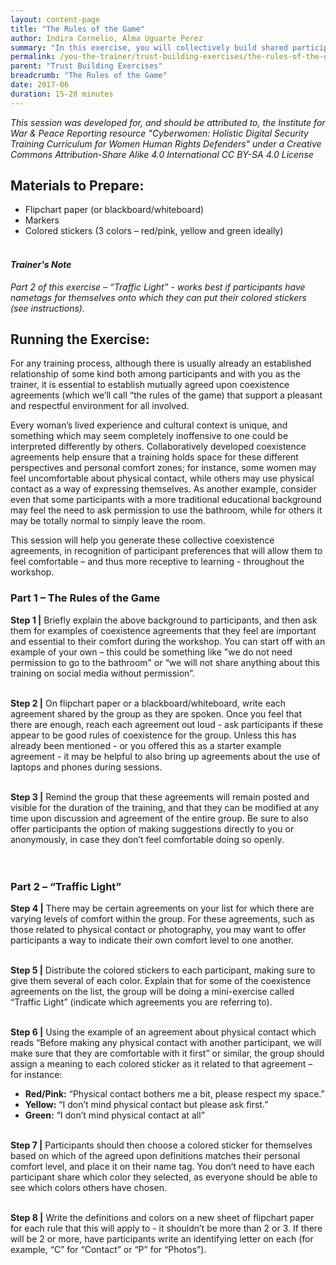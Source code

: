 ```yaml
---
layout: content-page
title: "The Rules of the Game"
author: Indira Cornelio, Alma Uguarte Perez
summary: "In this exercise, you will collectively build shared participation and co-existence agreements for your training - “the rules of the game” – together with participants."
permalink: /you-the-trainer/trust-building-exercises/the-rules-of-the-game/
parent: "Trust Building Exercises"
breadcrumb: "The Rules of the Game"
date: 2017-06
duration: 15-20 minutes
---
```


*This session was developed for, and should be attributed to, the Institute for War & Peace Reporting resource "Cyberwomen: Holistic Digital Security Training Curriculum for Women Human Rights Defenders" under a Creative Commons Attribution-Share Alike 4.0 International CC BY-SA 4.0 License*

## Materials to Prepare: 
- Flipchart paper (or blackboard/whiteboard)
- Markers
- Colored stickers (3 colors – red/pink, yellow and green ideally)
<br><br>

#### *Trainer's Note*
*Part 2 of this exercise – “Traffic Light” - works best if participants have nametags for themselves onto which they can put their colored stickers (see instructions).*

## Running the Exercise:
For any training process, although there is usually already an established relationship of some kind both among participants and with you as the trainer, it is essential to establish mutually agreed upon coexistence agreements (which we’ll call “the rules of the game) that support a pleasant and respectful environment for all involved.

Every woman’s lived experience and cultural context is unique, and something which may seem completely inoffensive to one could be interpreted differently by others. Collaboratively developed coexistence agreements help ensure that a training holds space for these different perspectives and personal comfort zones; for instance, some women may feel uncomfortable about physical contact, while others may use physical contact as a way of expressing themselves. As another example, consider even that some participants with a more traditional educational background may feel the need to ask permission to use the bathroom, while for others it may be totally normal to simply leave the room.

This session will help you generate these collective coexistence agreements, in recognition of participant preferences that will allow them to feel comfortable – and thus more receptive to learning - throughout the workshop.
 
### Part 1 – The Rules of the Game
**Step 1 |** Briefly explain the above background to participants, and then ask them for examples of coexistence agreements that they feel are important and essential to their comfort during the workshop. You can start off with an example of your own – this could be something like "we do not need permission to go to the bathroom" or “we will not share anything about this training on social media without permission”.
<br><br>

**Step 2 |** On flipchart paper or a blackboard/whiteboard, write each agreement shared by the group as they are spoken. Once you feel that there are enough, reach each agreement out loud - ask participants if these appear to be good rules of coexistence for the group. Unless this has already been mentioned - or you offered this as a starter example agreement - it may be helpful to also bring up agreements about the use of laptops and phones during sessions.
<br><br>

**Step 3 |** Remind the group that these agreements will remain posted and visible for the duration of the training, and that they can be modified at any time upon discussion and agreement of the entire group. Be sure to also offer participants the option of making suggestions directly to you or anonymously, in case they don’t feel comfortable doing so openly.
<br><br>
 
### Part 2 – “Traffic Light”
**Step 4 |** There may be certain agreements on your list for which there are varying levels of comfort within the group. For these agreements, such as those related to physical contact or photography, you may want to offer participants a way to indicate their own comfort level to one another.
<br><br>

**Step 5 |** Distribute the colored stickers to each participant, making sure to give them several of each color. Explain that for some of the coexistence agreements on the list, the group will be doing a mini-exercise called “Traffic Light” (indicate which agreements you are referring to).
<br><br>

**Step 6 |** Using the example of an agreement about physical contact which reads “Before making any physical contact with another participant, we will make sure that they are comfortable with it first” or similar, the group should assign a meaning to each colored sticker as it related to that agreement – for instance:
- **Red/Pink:** “Physical contact bothers me a bit, please respect my space.”
- **Yellow:** “I don’t mind physical contact but please ask first.”
- **Green:** “I don’t mind physical contact at all”
<br><br>

**Step 7 |** Participants should then choose a colored sticker for themselves based on which of the agreed upon definitions matches their personal comfort level, and place it on their name tag. You don’t need to have each participant share which color they selected, as everyone should be able to see which colors others have chosen.
<br><br>

**Step 8 |** Write the definitions and colors on a new sheet of flipchart paper for each rule that this will apply to - it shouldn’t be more than 2 or 3. If there will be 2 or more, have participants write an identifying letter on each (for example, “C” for “Contact” or “P” for “Photos”).
